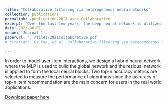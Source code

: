 ```yaml
---
title: "Collaborative filtering via heterogeneous neuralnetworks"
collection: publications
permalink: /publication/2021-asoc-Collaborative
excerpt: 'Over the last few years, the deep neural network is utilized to solve the collaborative filtering problem, a method of which has achieved immense success on computer vision, speech recognition as well as natural language processing. On one hand, the deep neural network can be used to capture the side information of users and items. On the other hand, it is also capable of modeling interactions between users and items. Most of existing approaches exploit the neural network with solo structure to model user-item interactions such that the learning representation may be insufficient over the extremely sparse rating data. Recently, a large number of neural networks with mixed structures are devised for learning better representations. A carefully designed hybrid network is able to achieve considerable accuracy but only requires a small amount of extra computation. {In order to model user-item interactions, we elaborate a hybrid neural network consisting of the global neural network and several local neural blocks. The multi-layer perceptron is adopted to build the global neural network and the residual network is used to form the local neural block which is inserted into two adjacent global layers. The hybrid network is further combined with the generalized matrix factorization to capture both the linear and nonlinear relationships between users and items.} It is verified by experimental results on benchmark datasets that our method is superior to certain state-of-the-art approaches in terms of top-n item recommendation.'
date: 2021-06-01
venue: 'Journal 1'
paperurl: '../files/2021Collaborative.pdf'
# citation: 'Ge Fan, et al. Collaborative filtering via heterogeneous neuralnetworks." Applied Soft Computing: 1-15.'

---
```

In order to model user-item interactions, we design a hybrid neural network where the MLP is used to build the global network and the residual network is applied to form the local neural blocks. Two top-n accuracy metrics are selected to measure the performance of algorithms since the accuracy of top-n item recommendation are the main concern for users in the real world applications.
<!-- ![Model Mothed](../images/paper/2018LCR.png) -->

[Download paper here](../files/2018Preference.pdf)
